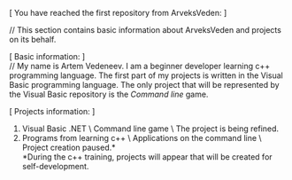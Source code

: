 [ You have reached the first repository from ArveksVeden: ]

// This section contains basic information about ArveksVeden and projects on its behalf.

[ Basic information: ]  
// My name is Artem Vedeneev. I am a beginner developer learning c++ programming language. 
The first part of my projects is written in the Visual Basic programming language. 
The only project that will be represented by the Visual Basic repository is the *Command line* game.

[ Projects information: ]  
1. Visual Basic .NET \ Command line game \ The project is being refined.
2. Programs from learning c++ \ Applications on the command line \ Project creation paused.*  
*During the c++ training, projects will appear that will be created for self-development.
